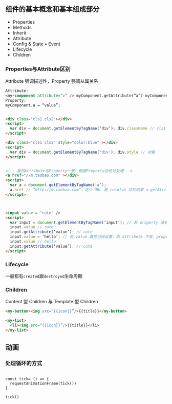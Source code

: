 ## 组件的基本概念和基本组成部分

- Properties
- Methods
- Inherit
- Attribute
- Config & State • Event
- Lifecycle
- Children


### Properties与Attribute区别

Attribute 强调描述性，Property 强调从属关系

```html
Attribute:
<my-component attribute=“v” /> myComponent.getAttribute(“a”) myComponent.setAttribute(“a”,“value”);
Property:
myComponent.a = “value”;


<div class="cls1 cls2"></div>
<script>
  var div = document.getElementByTagName(‘div’); div.className // cls1 cls2
</script>

<div class="cls1 cls2" style="color:blue" ></div>
<script>
  var div = document.getElementByTagName('div'); div.style // 对象
</script>


<!-- 虽然Attribute与Property一致，但是Property会经过处理 -->
<a href="//m.taobao.com" ></div>
<script>
  var a = document.getElementByTagName('a’);
  a.href // “http://m.taobao.com”，这个 URL 是 resolve 过的结果 a.getAttribute(‘href’) // “//m.taobao.com”，跟 HTML 代码中完全一致 
</script>



<input value = "cute" />
<script>
  var input = document.getElementByTagName(‘input’); // 若 property 没有设置， 则结果是 attribute
  input.value // cute
  input.getAttribute(‘value’); // cute
  input.value = ‘hello’; // 若 value 属性已经设置，则 attribute 不变，property 变化， 元素上实际的效果是 property 优先
  input.value // hello
  input.getAttribute(‘value’); // cute
</script>

```

### Lifecycle

一般都有`created`跟`destroyed`生命周期


### Children

Content 型 Children 与 Template 型 Children

```html
<my-button><img src=“{{icon}}”/>{{title}}</my-button>

<my-list>
  <li><img src=“{{icon}}”/>{{title}}</li>
</my-list>
```



## 动画

### 处理循环的方式

```

const tick= () => {
  requestAnimationFrame(tick())
}

tick()

```

